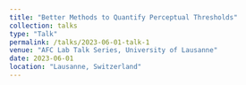 ```yaml
---
title: "Better Methods to Quantify Perceptual Thresholds"
collection: talks
type: "Talk"
permalink: /talks/2023-06-01-talk-1
venue: "AFC Lab Talk Series, University of Lausanne"
date: 2023-06-01
location: "Lausanne, Switzerland"
---
```

